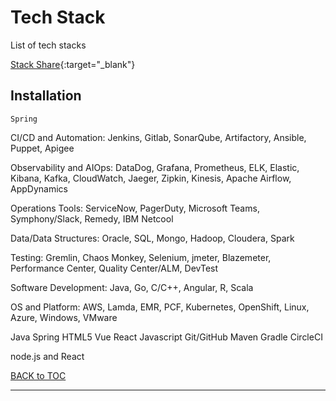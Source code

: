 # Tech Stack

List of tech stacks

[Stack Share](https://stackshare.io/){:target="_blank"}


## Installation

    Spring
    
CI/CD and Automation: 
Jenkins, Gitlab, SonarQube, Artifactory, Ansible, Puppet, Apigee

Observability and AIOps: 
DataDog, Grafana, Prometheus, ELK, Elastic, Kibana, Kafka, CloudWatch, Jaeger, Zipkin, Kinesis, Apache Airflow, AppDynamics

Operations Tools: 
ServiceNow, PagerDuty, Microsoft Teams, Symphony/Slack, Remedy, IBM Netcool

Data/Data Structures: 
Oracle, SQL, Mongo, Hadoop, Cloudera, Spark

Testing: 
Gremlin, Chaos Monkey, Selenium, jmeter, Blazemeter, Performance Center, Quality Center/ALM, DevTest

Software Development: 
Java, Go, C/C++, Angular, R, Scala

OS and Platform: 
AWS, Lamda, EMR, PCF, Kubernetes, OpenShift, Linux, Azure, Windows, VMware

Java
Spring
HTML5
Vue
React
Javascript
Git/GitHub
Maven
Gradle
CircleCI

node.js and React



[BACK to TOC](../../README.md)

----------